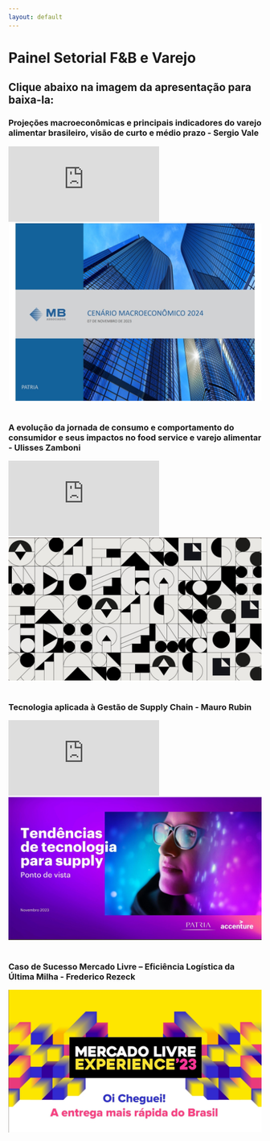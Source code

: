 ```yaml
---
layout: default
---
```


# Painel Setorial F&B e Varejo

## Clique abaixo na imagem da apresentação para baixa-la:

### Projeções macroeconômicas e principais indicadores do varejo alimentar brasileiro, visão de curto e médio prazo - Sergio Vale

<div class="container">
<iframe src="https://www.youtube.com/embed/0eWbvdBWXdw?si=oM3cjC60gFheN4cI" 
frameborder="0" allowfullscreen class="video"></iframe>
</div>
<a href="pdfs/231107_Patria_MB Associados Sergio Vale.pdf" class="image fit"><img src="imgs/231107_Patria_MB Associados Sergio Vale.jpg" alt=""></a>

<br/>
<br/>

### A evolução da jornada de consumo e comportamento do consumidor e seus impactos no food service e varejo alimentar - Ulisses Zamboni

<div class="container">
<iframe src="https://www.youtube.com/embed/vzHuihOiGqo?si=FnOv720rMzEfzKTu" 
frameborder="0" allowfullscreen class="video"></iframe>
</div>
<a href="pdfs/231107_Patria_Ulisses Zamboni.pdf" class="image fit"><img src="imgs/231107_Patria_Ulisses Zamboni.jpg" alt=""></a>

<br/>
<br/>

### Tecnologia aplicada à Gestão de Supply Chain - Mauro Rubin

<div class="container">
<iframe src="https://www.youtube.com/embed/yS5sP_Sj-tg?si=ssSwysi9sxqgDlfJ" 
frameborder="0" allowfullscreen class="video"></iframe>
</div>
<a href="pdfs/231107_Patria_Accenture.pdf" class="image fit"><img src="imgs/231107_Patria_Accenture.jpg" alt=""></a>

<br/>
<br/>

### Caso de Sucesso Mercado Livre – Eficiência Logística da Última Milha - Frederico Rezeck

<a href="pdfs/231107_Patria_Fred_Rezeck.pdf" class="image fit"><img src="imgs/231107_Patria_Fred_Rezeck.jpg" alt=""></a>
